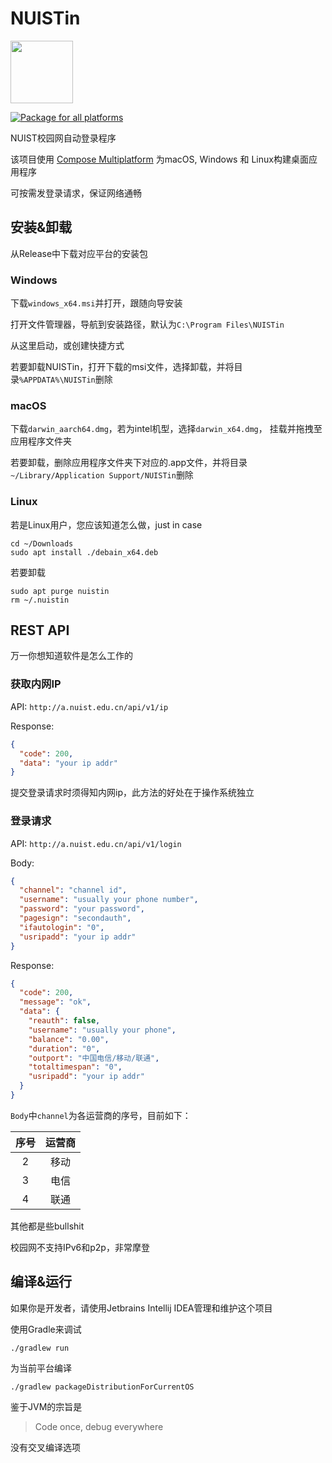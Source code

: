 # NUISTin

<image src="https://raw.githubusercontent.com/zhufucdev/NUISTin/main/icon/linux.svg" width="100"/>

[![Package for all platforms](https://github.com/zhufucdev/NUISTin/actions/workflows/package.yml/badge.svg)](https://github.com/zhufucdev/NUISTin/actions/workflows/package.yml)

NUIST校园网自动登录程序

该项目使用 [Compose Multiplatform](https://github.com/JetBrains/compose-jb)
为macOS, Windows 和 Linux构建桌面应用程序

可按需发登录请求，保证网络通畅

## 安装&卸载

从Release中下载对应平台的安装包

### Windows

下载`windows_x64.msi`并打开，跟随向导安装

打开文件管理器，导航到安装路径，默认为`C:\Program Files\NUISTin`

从这里启动，或创建快捷方式

若要卸载NUISTin，打开下载的msi文件，选择卸载，并将目录`%APPDATA%\NUISTin`删除

### macOS

下载`darwin_aarch64.dmg`，若为intel机型，选择`darwin_x64.dmg`，
挂载并拖拽至应用程序文件夹

若要卸载，删除应用程序文件夹下对应的.app文件，并将目录`~/Library/Application Support/NUISTin`删除

### Linux

若是Linux用户，您应该知道怎么做，just in case

```shell
cd ~/Downloads
sudo apt install ./debain_x64.deb
```

若要卸载

```shell
sudo apt purge nuistin
rm ~/.nuistin
```

## REST API

万一你想知道软件是怎么工作的

### 获取内网IP

API: `http://a.nuist.edu.cn/api/v1/ip`

Response:

```json
{
  "code": 200,
  "data": "your ip addr"
}
```

提交登录请求时须得知内网ip，此方法的好处在于操作系统独立

### 登录请求

API: `http://a.nuist.edu.cn/api/v1/login`

Body:

```json
{
  "channel": "channel id",
  "username": "usually your phone number",
  "password": "your password",
  "pagesign": "secondauth",
  "ifautologin": "0",
  "usripadd": "your ip addr"
}
```

Response:

```json
{
  "code": 200,
  "message": "ok",
  "data": {
    "reauth": false,
    "username": "usually your phone",
    "balance": "0.00",
    "duration": "0",
    "outport": "中国电信/移动/联通",
    "totaltimespan": "0",
    "usripadd": "your ip addr"
  }
}
```

`Body`中`channel`为各运营商的序号，目前如下：

|  序号  |  运营商  |
|:----:|:-----:|
|  2   |  移动   |
|  3   |  电信   |
|  4   |  联通   |

其他都是些bullshit

校园网不支持IPv6和p2p，非常摩登

## 编译&运行
如果你是开发者，请使用Jetbrains Intellij IDEA管理和维护这个项目

使用Gradle来调试

```shell
./gradlew run
```

为当前平台编译
```shell
./gradlew packageDistributionForCurrentOS
```

鉴于JVM的宗旨是
> Code once, debug everywhere

没有交叉编译选项
